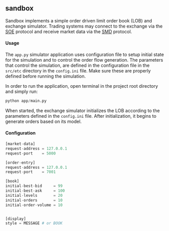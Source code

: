 sandbox
----
Sandbox implements a simple order driven limit order book (LOB) and exchange simulator. Trading systems may connect to the exchange via the [SOE](../eridanus/readme.md) protocol and receive market data via the [SMD](../fornax/readme.md) protocol.

#### Usage
 The `app.py` simulator application uses configuration file to setup initial state for the simulation and to control the order flow generation. The parameters that control the simulation, are defined in the configuration file in the `src/etc` directory in the `config.ini` file. Make sure these are properly defined before running the simulation.
 
 In order to run the application, open terminal in the project root directory and simply run: 
```python
python app/main.py
```
When started, the exchange simulator initializes the LOB according to the parameters defined in the `config.ini` file.
After initialization, it begins to generate orders based on its model.

#### Configuration

```python
[market-data]
request-address = 127.0.0.1  
request-port    = 5000

[order-entry]
request-address = 127.0.0.1
request-port    = 7001

[book]
initial-best-bid     = 99
initial-best-ask     = 100
initial-levels       = 20
initial-orders       = 10
initial-order-volume = 10


[display]
style = MESSAGE # or BOOK
```
